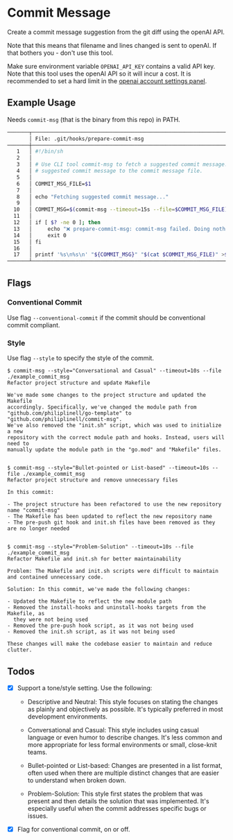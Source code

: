 # Commit Message

Create a commit message suggestion from the git diff using the openAI API.

Note that this means that filename and lines changed is sent to openAI. If that
bothers you - don't use this tool.

Make sure environment variable `OPENAI_API_KEY` contains a valid API key. Note
that this tool uses the openAI API so it will incur a cost. It is recommended to
set a hard limit in the [openai account settings panel](https://platform.openai.com/account/billing/limits).

## Example Usage

Needs `commit-msg` (that is the binary from this repo) in PATH.

```sh
───────┬────────────────────────────────────────────────────────────────────────────────────
       │ File: .git/hooks/prepare-commit-msg
───────┼────────────────────────────────────────────────────────────────────────────────────
   1   │ #!/bin/sh
   2   │
   3   │ # Use CLI tool commit-msg to fetch a suggested commit message. Prepend the
   4   │ # suggested commit message to the commit message file.
   5   │
   6   │ COMMIT_MSG_FILE=$1
   7   │
   8   │ echo "Fetching suggested commit message..."
   9   │
  10   │ COMMIT_MSG=$(commit-msg --timeout=15s --file=$COMMIT_MSG_FILE)
  11   │
  12   │ if [ $? -ne 0 ]; then
  13   │     echo "❌ prepare-commit-msg: commit-msg failed. Doing nothing..."
  14   │     exit 0
  15   │ fi
  16   │
  17   │ printf '%s\n%s\n' "${COMMIT_MSG}" "$(cat $COMMIT_MSG_FILE)" >$COMMIT_MSG_FILE
───────┴────────────────────────────────────────────────────────────────────────────────────

```

## Flags

### Conventional Commit

Use flag `--conventional-commit` if the commit should be conventional commit compliant.

### Style

Use flag `--style` to specify the style of the commit.

```
$ commit-msg --style="Conversational and Casual" --timeout=10s --file ./example_commit_msg
Refactor project structure and update Makefile

We've made some changes to the project structure and updated the Makefile
accordingly. Specifically, we've changed the module path from
"github.com/philiplinell/go-template" to "github.com/philiplinell/commit-msg".
We've also removed the "init.sh" script, which was used to initialize a new
repository with the correct module path and hooks. Instead, users will need to
manually update the module path in the "go.mod" and "Makefile" files. 


$ commit-msg --style="Bullet-pointed or List-based" --timeout=10s --file ./example_commit_msg
Refactor project structure and remove unnecessary files

In this commit:

- The project structure has been refactored to use the new repository name "commit-msg"
- The Makefile has been updated to reflect the new repository name
- The pre-push git hook and init.sh files have been removed as they are no longer needed


$ commit-msg --style="Problem-Solution" --timeout=10s --file ./example_commit_msg
Refactor Makefile and init.sh for better maintainability

Problem: The Makefile and init.sh scripts were difficult to maintain and contained unnecessary code.

Solution: In this commit, we've made the following changes:

- Updated the Makefile to reflect the new module path
- Removed the install-hooks and uninstall-hooks targets from the Makefile, as
  they were not being used
- Removed the pre-push hook script, as it was not being used
- Removed the init.sh script, as it was not being used

These changes will make the codebase easier to maintain and reduce clutter.
```

## Todos

- [x] Support a tone/style setting.
    Use the following:

    - Descriptive and Neutral: This style focuses on stating the changes as plainly and objectively as possible. It's typically preferred in most development environments.

    - Conversational and Casual: This style includes using casual language or even humor to describe changes. It's less common and more appropriate for less formal environments or small, close-knit teams.

    - Bullet-pointed or List-based: Changes are presented in a list format, often used when there are multiple distinct changes that are easier to understand when broken down.

    - Problem-Solution: This style first states the problem that was present and then details the solution that was implemented. It's especially useful when the commit addresses specific bugs or issues.

- [x] Flag for conventional commit, on or off.

